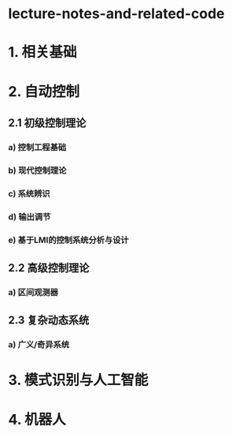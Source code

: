 # lecture-notes-and-related-code

# 1. 相关基础
# 2. 自动控制
## 2.1 初级控制理论
### a) 控制工程基础
### b) 现代控制理论
### c) 系统辨识
### d) 输出调节
### e) 基于LMI的控制系统分析与设计

## 2.2 高级控制理论
### a) 区间观测器

## 2.3 复杂动态系统
### a) 广义/奇异系统

# 3. 模式识别与人工智能

# 4. 机器人
